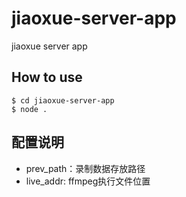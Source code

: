 
# jiaoxue-server-app

jiaoxue server app

## How to use

```
$ cd jiaoxue-server-app
$ node .
```

## 配置说明
* prev_path：录制数据存放路径
* live_addr: ffmpeg执行文件位置

